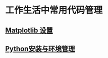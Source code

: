 # 工作生活中常用代码管理
## [Matplotlib 设置](https://github.com/evanzhu2013/Code_snippets/blob/master/matplotlib.markdown)
## [Python安装与环境管理](https://github.com/evanzhu2013/Code_snippets/blob/master/Python%20envs.markdown)
